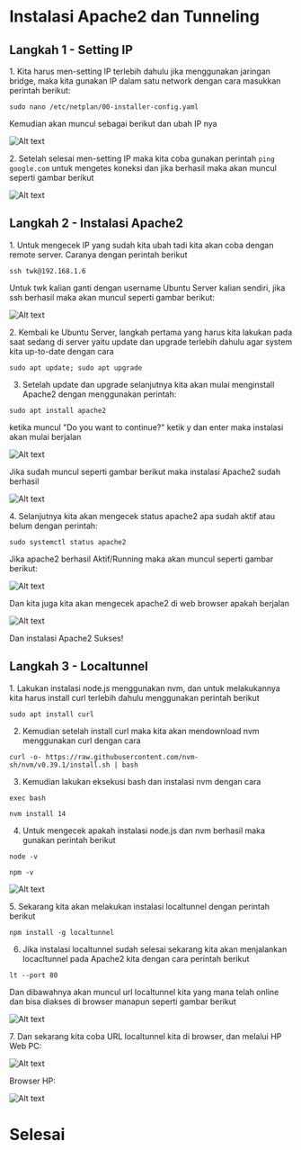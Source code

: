 <h1>Instalasi Apache2 dan Tunneling</h1>
<h2>Langkah 1 - Setting IP</h2>
1. Kita harus men-setting IP terlebih dahulu jika menggunakan jaringan bridge, maka kita gunakan IP dalam satu network dengan cara masukkan perintah berikut: <p>
  
```
sudo nano /etc/netplan/00-installer-config.yaml
```
Kemudian akan muncul sebagai berikut dan ubah IP nya<p>
<img src="https://raw.githubusercontent.com/twkakbar/pelatihan/main/week%201/day%202/assets/gambar1.jpg" alt="Alt text" title="Gambar 1"><p>
2. Setelah selesai men-setting IP maka kita coba gunakan perintah `ping google.com` untuk mengetes koneksi dan jika berhasil maka akan muncul seperti gambar berikut<p>
<img src="https://raw.githubusercontent.com/twkakbar/pelatihan/main/week%201/day%202/assets/gambar2.jpg" alt="Alt text" title="Gambar 2"><p>

<h2>Langkah 2 - Instalasi Apache2</h2>
1. Untuk mengecek IP yang sudah kita ubah tadi kita akan coba dengan remote server. Caranya dengan perintah berikut

```
ssh twk@192.168.1.6
```
Untuk twk kalian ganti dengan username Ubuntu Server kalian sendiri, jika ssh berhasil maka akan muncul seperti gambar berikut:<p>
<img src="https://raw.githubusercontent.com/twkakbar/pelatihan/main/week%201/day%202/assets/gambar3.jpg" alt="Alt text" title="Gambar 3"><p>
2. Kembali ke Ubuntu Server, langkah pertama yang harus kita lakukan pada saat sedang di server yaitu update dan upgrade terlebih dahulu agar system kita up-to-date dengan cara
  
```
sudo apt update; sudo apt upgrade
```
3. Setelah update dan upgrade selanjutnya kita akan mulai menginstall Apache2 dengan menggunakan perintah:

```
sudo apt install apache2
```
ketika muncul "Do you want to continue?" ketik y dan enter maka instalasi akan mulai berjalan<p>
<img src="https://raw.githubusercontent.com/twkakbar/pelatihan/main/week%201/day%202/assets/gambar6.jpg" alt="Alt text" title="Gambar 6"><p>
Jika sudah muncul seperti gambar berikut maka instalasi Apache2 sudah berhasil<p>
<img src="https://raw.githubusercontent.com/twkakbar/pelatihan/main/week%201/day%202/assets/gambar7.jpg" alt="Alt text" title="Gambar 7"><p>
4. Selanjutnya kita akan mengecek status apache2 apa sudah aktif atau belum dengan perintah:

```
sudo systemctl status apache2
```
Jika apache2 berhasil Aktif/Running maka akan muncul seperti gambar berikut:<p>
<img src="https://raw.githubusercontent.com/twkakbar/pelatihan/main/week%201/day%202/assets/gambar8.jpg" alt="Alt text" title="Gambar 8"><p>
Dan kita juga kita akan mengecek apache2 di web browser apakah berjalan<p>
<img src="https://raw.githubusercontent.com/twkakbar/pelatihan/main/week%201/day%202/assets/gambar10.png" alt="Alt text" title="Gambar 10"><p>
Dan instalasi Apache2 Sukses!<p>

<h2>Langkah 3 - Localtunnel</h2>
1. Lakukan instalasi node.js menggunakan nvm, dan untuk melakukannya kita harus install curl terlebih dahulu menggunakan perintah berikut

```
sudo apt install curl
```
2. Kemudian setelah install curl maka kita akan mendownload nvm menggunakan curl dengan cara

```
curl -o- https://raw.githubusercontent.com/nvm-sh/nvm/v0.39.1/install.sh | bash
```
3. Kemudian lakukan eksekusi bash dan instalasi nvm dengan cara

```
exec bash
```
```
nvm install 14
```
4. Untuk mengecek apakah instalasi node.js dan nvm berhasil maka gunakan perintah berikut

```
node -v
```
```
npm -v
```

<img src="https://raw.githubusercontent.com/twkakbar/pelatihan/main/week%201/day%202/assets/gambar5.jpg" alt="Alt text" title="Gambar 5"><p>
5. Sekarang kita akan melakukan instalasi localtunnel dengan perintah berikut

```
npm install -g localtunnel
```
6. Jika instalasi localtunnel sudah selesai sekarang kita akan menjalankan locacltunnel pada Apache2 kita dengan cara perintah berikut
  
```
lt --port 80
```
Dan dibawahnya akan muncul url localtunnel kita yang mana telah online dan bisa diakses di browser manapun seperti gambar berikut<p>
<img src="https://raw.githubusercontent.com/twkakbar/pelatihan/main/week%201/day%202/assets/gambar9.jpg" alt="Alt text" title="Gambar 9"><p>
7. Dan sekarang kita coba URL localtunnel kita di browser, dan melalui HP
Web PC:<p>
<img src="https://raw.githubusercontent.com/twkakbar/pelatihan/main/week%201/day%202/assets/gambar11.png" alt="Alt text" title="Gambar 11"><p>
Browser HP:<p>
<img src="https://raw.githubusercontent.com/twkakbar/pelatihan/main/week%201/day%202/assets/gambar12.jpg" alt="Alt text" title="Gambar 12"><p>

<h1>Selesai</h1>
